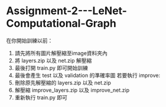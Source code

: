 # Assignment-2---LeNet-Computational-Graph

在你開始訓練以前：
  1. 請先將所有圖片解壓縮至image資料夾內
  2. 將 layers.zip 以及 net.zip 解壓縮
  3. 最後打開 train.py 即可開始訓練
  4. 最後會產生 test 以及 validation 的準確率圖
若要執行 improve:
  1. 刪除原先解壓縮的 layers.zip 以及 net.zip
  2. 解壓縮 improve_layers.zip 以及 improve_net.zip
  3. 重新執行 train.py 即可
